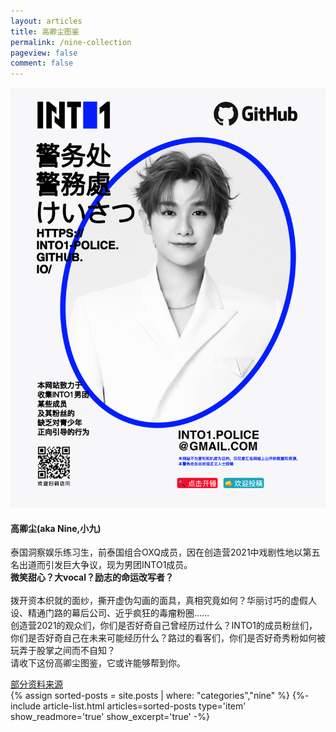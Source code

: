 ```yaml
---
layout: articles
title: 高卿尘图鉴
permalink: /nine-collection
pageview: false
comment: false
---
```


<div class="item">
  <div class="item__image">
    <img class="image" src="../assets/images/cover/nine-cover.jpg"/>
  </div>
  <div class="item__content">
    <div class="item__header">
      <h4>高卿尘(aka Nine,小九)</h4>
    </div>
    <div class="item__description">
      <p>泰国洞察娱乐练习生，前泰国组合OXQ成员，因在创造营2021中戏剧性地以第五名出道而引发巨大争议，现为男团INTO1成员。<br />
      <strong>微笑甜心？大vocal？励志的命运改写者？</strong><br /><br />拨开资本织就的面纱，撕开虚伪勾画的面具，真相究竟如何？华丽讨巧的虚假人设、精通门路的幕后公司、近乎疯狂的毒瘤粉圈…… <br />
      创造营2021的观众们，你们是否好奇自己曾经历过什么？INTO1的成员粉丝们，你们是否好奇自己在未来可能经历什么？路过的看客们，你们是否好奇秀粉如何被玩弄于股掌之间而不自知？<br />
      请收下这份高卿尘图鉴，它或许能够帮到你。
      
  </p>
      <a href="https://kprofiles.com/oxq-members-profile/">部分资料来源</a>
    </div>
  </div>
</div>

<div class="layout--articles">
  <section class="my-5">
    {% assign sorted-posts = site.posts | where: "categories","nine" %}
    {%- include article-list.html articles=sorted-posts type='item' show_readmore='true' show_excerpt='true' -%}
  </section>
</div>